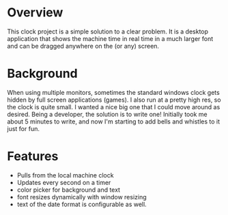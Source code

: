 # Overview
This clock project is a simple solution to a clear problem.  It is a desktop application that shows the machine time in real time in a much larger font and can be dragged anywhere on the (or any) screen.

# Background
When using multiple monitors, sometimes the standard windows clock gets hidden by full screen applications (games).  I also run at a pretty high res, so the clock is quite small.  I wanted a nice big one that I could move around as desired.  Being a developer, the solution is to write one!  Initially took me about 5 minutes to write, and now I'm starting to add bells and whistles to it just for fun.

# Features
* Pulls from the local machine clock
* Updates every second on a timer
* color picker for background and text
* font resizes dynamically with window resizing
* text of the date format is configurable as well.
